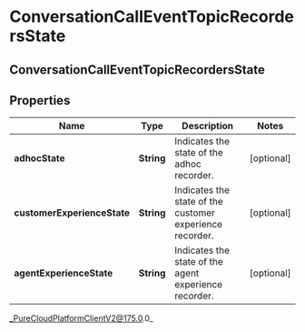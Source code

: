 # ConversationCallEventTopicRecordersState

## ConversationCallEventTopicRecordersState

## Properties

|Name | Type | Description | Notes|
|------------ | ------------- | ------------- | -------------|
| **adhocState** | **String** | Indicates the state of the adhoc recorder. | [optional] |
| **customerExperienceState** | **String** | Indicates the state of the customer experience recorder. | [optional] |
| **agentExperienceState** | **String** | Indicates the state of the agent experience recorder. | [optional] |



_PureCloudPlatformClientV2@175.0.0_
